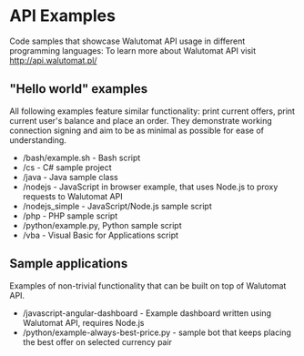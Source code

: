 API Examples
============

Code samples that showcase Walutomat API usage in different programming languages:
To learn more about Walutomat API visit http://api.walutomat.pl/


"Hello world" examples
--------------

All following examples feature similar functionality: print current offers, print current user's balance and place an order.
They demonstrate working connection signing and aim to be as minimal as possible for ease of understanding.

- /bash/example.sh - Bash script
- /cs - C# sample project
- /java - Java sample class
- /nodejs - JavaScript in browser example, that uses Node.js to proxy requests to Walutomat API
- /nodejs_simple - JavaScript/Node.js sample script
- /php - PHP sample script
- /python/example.py, Python sample script
- /vba - Visual Basic for Applications script

Sample applications
-------------------

Examples of non-trivial functionality that can be built on top of Walutomat API.

- /javascript-angular-dashboard - Example dashboard written using Walutomat API, requires Node.js 
- /python/example-always-best-price.py - sample bot that keeps placing the best offer on selected currency pair

